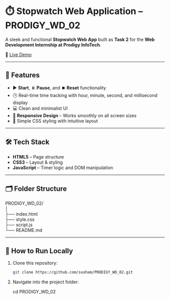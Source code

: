 # ⏱️ Stopwatch Web Application – PRODIGY_WD_02

A sleek and functional **Stopwatch Web App** built as **Task 2** for the **Web Development Internship at Prodigy InfoTech**.

🔗 [Live Demo](https://gauri0304.github.io/PRODIGY_WD_02/)

---

## 🎯 Features

- ▶️ **Start**, ⏸️ **Pause**, and ⏹️ **Reset** functionality
- 🕒 Real-time time tracking with hour, minute, second, and millisecond display
- 💻 Clean and minimalist UI
- 📱 **Responsive Design** – Works smoothly on all screen sizes
- 🎨 Simple CSS styling with intuitive layout

---

## 🛠️ Tech Stack

- **HTML5** – Page structure
- **CSS3** – Layout & styling
- **JavaScript** – Timer logic and DOM manipulation

---

## 🗂️ Folder Structure

PRODIGY_WD_02/ <br>
│ <br>
├── index.html <br>
├── style.css <br>
├── script.js <br>
└── README.md

---

## 🚀 How to Run Locally

1. Clone this repository:
   ```bash
   git clone https://github.com/sxoham/PRODIGY_WD_02.git

2. Navigate into the project folder:

   cd PRODIGY_WD_02
